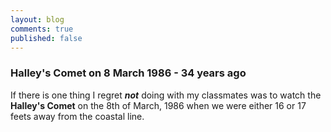 ```yaml
---
layout: blog
comments: true
published: false
---
```

### Halley's Comet on 8 March 1986 - 34 years ago

If there is one thing I regret **_not_** doing with my classmates was to watch the **Halley's Comet** on the 8th of March, 1986 when we were either 16 or 17 feets away from the coastal line.
